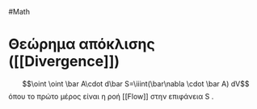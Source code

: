 #Math 
# Θεώρημα απόκλισης ([[Divergence]])
$$\oint \oint \bar A\cdot  d\bar S=\iiint(\bar\nabla \cdot \bar A) dV$$
όπου το πρώτο μέρος είναι η ροή [[Flow]] στην επιφάνεια S .
